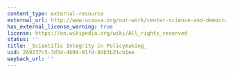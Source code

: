 ```yaml
---
content_type: external-resource
external_url: http://www.ucsusa.org/our-work/center-science-and-democracy/promoting-scientific-integrity/reports-scientific-integrity.html#.VLgVlntSIa0
has_external_license_warning: true
license: https://en.wikipedia.org/wiki/All_rights_reserved
status: ''
title: _Scientific Integrity in Policymaking_
uid: 269237c5-3d34-4b94-91fd-8db3b21cb1ee
wayback_url: ''
---
```

